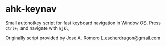 # ahk-keynav

Small autohotkey script for fast keyboard navigation in Window OS. 
Press `Ctrl+;` and navigate with `hjkl`,

Originally script provided by Jose A. Romero L.<escherdragon@gmail.com>
